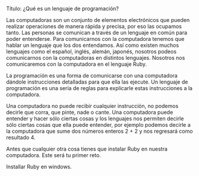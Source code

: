 Título: ¿Qué es un lenguaje de programación?

Las computadoras son un conjunto de elementos electrónicos que pueden realizar operaciones de manera rápida y precisa, por eso las ocupamos tanto. Las personas se comunican a través de un lenguaje en común para poder entenderse. Para comunicarnos con la computadora tenemos que hablar un lenguaje que los dos entendamos. Así como existen muchos lenguajes como el español, inglés, alemán, japonés, nosotros podeos comunicarnos con la computadoras en distintos lenguajes. Nosotros nos comunicaremos con la computadora en el lenguaje Ruby.

La programación es una forma de comunicarse con una computadora dándole instrucciones detalladas para que ella las ejecute. Un lenguaje de programación es una sería de reglas para explicarle estas instrucciones a la computadora.

Una computadora no puede recibir cualquier instrucción, no podemos decirle que corra, que pinte, nade o cante. Una computadora puede entender y hacer sólo ciertas cosas y los lenguajes nos permiten decirle sólo ciertas cosas que ella puede entender, por ejemplo podemos decirle a la computadora que sume dos números enteros 2 + 2 y nos regresará como resultado 4.


<!-- *TODO INCLUIR Historia de Ruby y Matz
*TODO INCLUIR link a video o documentación sobre ruby. -->

Antes que cualquier otra cosa tienes que instalar Ruby en nuestra computadora. Este será tu primer reto.

Installar Ruby en windows.
<!-- 
Sigue los siguientes pasos:
1. Ir a la página de rails installer:
http://railsinstaller.org/en

Video que grabé -->